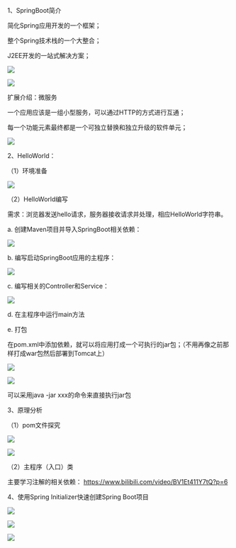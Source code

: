 1、SpringBoot简介

简化Spring应用开发的一个框架；

整个Spring技术栈的一个大整合；

J2EE开发的一站式解决方案；

![](https://cdn.jsdelivr.net/gh/HelloAllenW/BlogAssets/images/202405161057239.png)



![](https://cdn.jsdelivr.net/gh/HelloAllenW/BlogAssets/images/202405161057512.png)

扩展介绍：微服务

一个应用应该是一组小型服务，可以通过HTTP的方式进行互通；

每一个功能元素最终都是一个可独立替换和独立升级的软件单元；

![](https://cdn.jsdelivr.net/gh/HelloAllenW/BlogAssets/images/202405161057937.png)

2、HelloWorld：

（1）环境准备

![](https://cdn.jsdelivr.net/gh/HelloAllenW/BlogAssets/images/202405161058619.png)

（2）HelloWorld编写

需求：浏览器发送hello请求，服务器接收请求并处理，相应HelloWorld字符串。

a. 创建Maven项目并导入SpringBoot相关依赖：

![](https://cdn.jsdelivr.net/gh/HelloAllenW/BlogAssets/images/202405161058054.png)

b. 编写启动SpringBoot应用的主程序：

![](https://cdn.jsdelivr.net/gh/HelloAllenW/BlogAssets/images/202405161058356.png)

c. 编写相关的Controller和Service：

![](https://cdn.jsdelivr.net/gh/HelloAllenW/BlogAssets/images/202405161058877.png)

d. 在主程序中运行main方法

e. 打包

在pom.xml中添加依赖，就可以将应用打成一个可执行的jar包；（不用再像之前那样打成war包然后部署到Tomcat上）

![](https://cdn.jsdelivr.net/gh/HelloAllenW/BlogAssets/images/202405161058542.png)



![](https://cdn.jsdelivr.net/gh/HelloAllenW/BlogAssets/images/202405161059995.png)

可以采用java -jar xxx的命令来直接执行jar包



3、原理分析

（1）pom文件探究

![](https://cdn.jsdelivr.net/gh/HelloAllenW/BlogAssets/images/202405161059264.png)



![](https://cdn.jsdelivr.net/gh/HelloAllenW/BlogAssets/images/202405161059297.png)

（2）主程序（入口）类

主要学习注解的相关依赖： <https://www.bilibili.com/video/BV1Et411Y7tQ?p=6>



4、使用Spring Initializer快速创建Spring Boot项目

![](https://cdn.jsdelivr.net/gh/HelloAllenW/BlogAssets/images/202405161059127.png)



![](https://cdn.jsdelivr.net/gh/HelloAllenW/BlogAssets/images/202405161059984.png)



![](https://cdn.jsdelivr.net/gh/HelloAllenW/BlogAssets/images/202405161059511.png)



